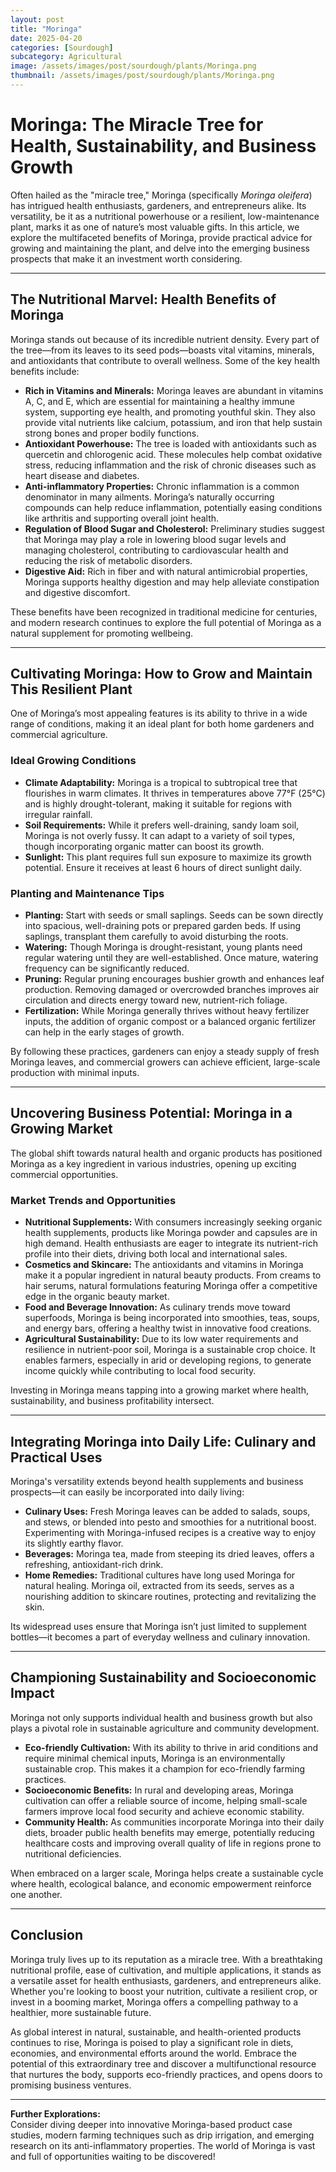 ```yaml
---
layout: post
title: "Moringa"
date: 2025-04-20
categories: [Sourdough]
subcategory: Agricultural
image: /assets/images/post/sourdough/plants/Moringa.png
thumbnail: /assets/images/post/sourdough/plants/Moringa.png
---
```



# Moringa: The Miracle Tree for Health, Sustainability, and Business Growth

Often hailed as the "miracle tree," Moringa (specifically *Moringa oleifera*) has intrigued health enthusiasts, gardeners, and entrepreneurs alike. Its versatility, be it as a nutritional powerhouse or a resilient, low-maintenance plant, marks it as one of nature’s most valuable gifts. In this article, we explore the multifaceted benefits of Moringa, provide practical advice for growing and maintaining the plant, and delve into the emerging business prospects that make it an investment worth considering.

---

## The Nutritional Marvel: Health Benefits of Moringa

Moringa stands out because of its incredible nutrient density. Every part of the tree—from its leaves to its seed pods—boasts vital vitamins, minerals, and antioxidants that contribute to overall wellness. Some of the key health benefits include:

- **Rich in Vitamins and Minerals:** Moringa leaves are abundant in vitamins A, C, and E, which are essential for maintaining a healthy immune system, supporting eye health, and promoting youthful skin. They also provide vital nutrients like calcium, potassium, and iron that help sustain strong bones and proper bodily functions.
- **Antioxidant Powerhouse:** The tree is loaded with antioxidants such as quercetin and chlorogenic acid. These molecules help combat oxidative stress, reducing inflammation and the risk of chronic diseases such as heart disease and diabetes.
- **Anti-inflammatory Properties:** Chronic inflammation is a common denominator in many ailments. Moringa’s naturally occurring compounds can help reduce inflammation, potentially easing conditions like arthritis and supporting overall joint health.
- **Regulation of Blood Sugar and Cholesterol:** Preliminary studies suggest that Moringa may play a role in lowering blood sugar levels and managing cholesterol, contributing to cardiovascular health and reducing the risk of metabolic disorders.
- **Digestive Aid:** Rich in fiber and with natural antimicrobial properties, Moringa supports healthy digestion and may help alleviate constipation and digestive discomfort.

These benefits have been recognized in traditional medicine for centuries, and modern research continues to explore the full potential of Moringa as a natural supplement for promoting wellbeing.

---

## Cultivating Moringa: How to Grow and Maintain This Resilient Plant

One of Moringa’s most appealing features is its ability to thrive in a wide range of conditions, making it an ideal plant for both home gardeners and commercial agriculture.

### Ideal Growing Conditions

- **Climate Adaptability:** Moringa is a tropical to subtropical tree that flourishes in warm climates. It thrives in temperatures above 77°F (25°C) and is highly drought-tolerant, making it suitable for regions with irregular rainfall.
- **Soil Requirements:** While it prefers well-draining, sandy loam soil, Moringa is not overly fussy. It can adapt to a variety of soil types, though incorporating organic matter can boost its growth.
- **Sunlight:** This plant requires full sun exposure to maximize its growth potential. Ensure it receives at least 6 hours of direct sunlight daily.

### Planting and Maintenance Tips

- **Planting:** Start with seeds or small saplings. Seeds can be sown directly into spacious, well-draining pots or prepared garden beds. If using saplings, transplant them carefully to avoid disturbing the roots.
- **Watering:** Though Moringa is drought-resistant, young plants need regular watering until they are well-established. Once mature, watering frequency can be significantly reduced.
- **Pruning:** Regular pruning encourages bushier growth and enhances leaf production. Removing damaged or overcrowded branches improves air circulation and directs energy toward new, nutrient-rich foliage.
- **Fertilization:** While Moringa generally thrives without heavy fertilizer inputs, the addition of organic compost or a balanced organic fertilizer can help in the early stages of growth.

By following these practices, gardeners can enjoy a steady supply of fresh Moringa leaves, and commercial growers can achieve efficient, large-scale production with minimal inputs.

---

## Uncovering Business Potential: Moringa in a Growing Market

The global shift towards natural health and organic products has positioned Moringa as a key ingredient in various industries, opening up exciting commercial opportunities.

### Market Trends and Opportunities

- **Nutritional Supplements:** With consumers increasingly seeking organic health supplements, products like Moringa powder and capsules are in high demand. Health enthusiasts are eager to integrate its nutrient-rich profile into their diets, driving both local and international sales.
- **Cosmetics and Skincare:** The antioxidants and vitamins in Moringa make it a popular ingredient in natural beauty products. From creams to hair serums, natural formulations featuring Moringa offer a competitive edge in the organic beauty market.
- **Food and Beverage Innovation:** As culinary trends move toward superfoods, Moringa is being incorporated into smoothies, teas, soups, and energy bars, offering a healthy twist in innovative food creations.
- **Agricultural Sustainability:** Due to its low water requirements and resilience in nutrient-poor soil, Moringa is a sustainable crop choice. It enables farmers, especially in arid or developing regions, to generate income quickly while contributing to local food security.

Investing in Moringa means tapping into a growing market where health, sustainability, and business profitability intersect.

---

## Integrating Moringa into Daily Life: Culinary and Practical Uses

Moringa's versatility extends beyond health supplements and business prospects—it can easily be incorporated into daily living:

- **Culinary Uses:** Fresh Moringa leaves can be added to salads, soups, and stews, or blended into pesto and smoothies for a nutritional boost. Experimenting with Moringa-infused recipes is a creative way to enjoy its slightly earthy flavor.
- **Beverages:** Moringa tea, made from steeping its dried leaves, offers a refreshing, antioxidant-rich drink.
- **Home Remedies:** Traditional cultures have long used Moringa for natural healing. Moringa oil, extracted from its seeds, serves as a nourishing addition to skincare routines, protecting and revitalizing the skin.

Its widespread uses ensure that Moringa isn’t just limited to supplement bottles—it becomes a part of everyday wellness and culinary innovation.

---

## Championing Sustainability and Socioeconomic Impact

Moringa not only supports individual health and business growth but also plays a pivotal role in sustainable agriculture and community development.

- **Eco-friendly Cultivation:** With its ability to thrive in arid conditions and require minimal chemical inputs, Moringa is an environmentally sustainable crop. This makes it a champion for eco-friendly farming practices.
- **Socioeconomic Benefits:** In rural and developing areas, Moringa cultivation can offer a reliable source of income, helping small-scale farmers improve local food security and achieve economic stability.
- **Community Health:** As communities incorporate Moringa into their daily diets, broader public health benefits may emerge, potentially reducing healthcare costs and improving overall quality of life in regions prone to nutritional deficiencies.

When embraced on a larger scale, Moringa helps create a sustainable cycle where health, ecological balance, and economic empowerment reinforce one another.

---

## Conclusion

Moringa truly lives up to its reputation as a miracle tree. With a breathtaking nutritional profile, ease of cultivation, and multiple applications, it stands as a versatile asset for health enthusiasts, gardeners, and entrepreneurs alike. Whether you're looking to boost your nutrition, cultivate a resilient crop, or invest in a booming market, Moringa offers a compelling pathway to a healthier, more sustainable future.

As global interest in natural, sustainable, and health-oriented products continues to rise, Moringa is poised to play a significant role in diets, economies, and environmental efforts around the world. Embrace the potential of this extraordinary tree and discover a multifunctional resource that nurtures the body, supports eco-friendly practices, and opens doors to promising business ventures.

---

**Further Explorations:**  
Consider diving deeper into innovative Moringa-based product case studies, modern farming techniques such as drip irrigation, and emerging research on its anti-inflammatory properties. The world of Moringa is vast and full of opportunities waiting to be discovered!
